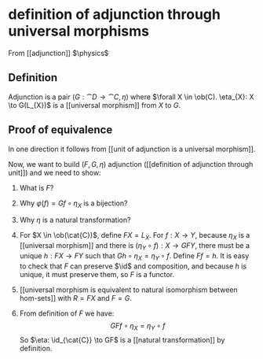 # definition of adjunction through universal morphisms
From [[adjunction]]
$\physics$
## Definition
Adjunction is a pair $(G: \cat{D} \to \cat{C}, \eta)$ where $\forall X \in \ob(C). \eta_{X}: X \to G(L_{X})$ is a [[universal morphism]] from $X$ to $G$.

## Proof of equivalence
In one direction it follows from [[unit of adjunction is a universal morphism]].

Now, we want to build $(F, G, \eta)$ adjunction ([[definition of adjunction through unit]]) and we need to show:
1. What is $F$?
2. Why $\varphi(f) = Gf \circ \eta_{X}$ is a bijection?
3. Why $\eta$ is a natural transformation?
   
1. For $X \in \ob(\cat{C})$, define $FX = L_{X}$. For $f: X \to Y$, because $\eta_{X}$ is a [[universal morphism]] and there is $(\eta_{Y} \circ f): X \to GFY$, there must be a unique $h: FX \to FY$ such that $Gh \circ \eta_{X} = \eta_{Y} \circ f$. Define $Ff = h$. It is easy to check that $F$ can preserve $\id$ and composition, and because $h$ is unique, it must preserve them, so $F$ is a functor.
2. [[universal morphism is equivalent to natural isomorphism between hom-sets]] with $R = FX$ and $F = G$.
3. From definition of $F$ we have:
$$GFf \circ \eta_{X} = \eta_{Y} \circ f$$
So $\eta: \id_{\cat{C}} \to GF$ is a [[natural transformation]] by definition.